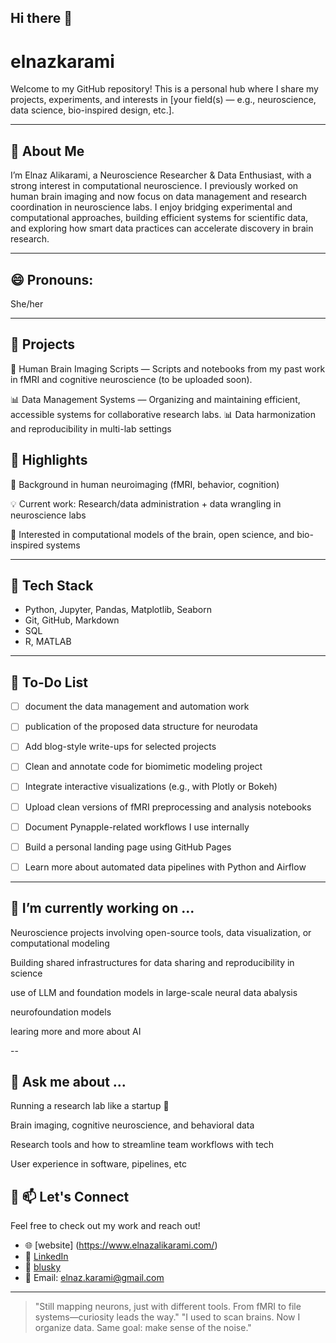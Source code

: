 ## Hi there 👋
# elnazkarami

Welcome to my GitHub repository! This is a personal hub where I share my projects, experiments, and interests in [your field(s) — e.g., neuroscience, data science, bio-inspired design, etc.].

---

## 🧠 About Me

I’m Elnaz Alikarami, a Neuroscience Researcher & Data Enthusiast, with a strong interest in computational neuroscience. I previously worked on human brain imaging and now focus on data management and research coordination in neuroscience labs. 
I enjoy bridging experimental and computational approaches, building efficient systems for scientific data, and exploring how smart data practices can accelerate discovery in brain research. 

---
## 😄 Pronouns:
She/her 

---

## 📁 Projects

🧠 Human Brain Imaging Scripts — Scripts and notebooks from my past work in fMRI and cognitive neuroscience (to be uploaded soon).

📊 Data Management Systems — Organizing and maintaining efficient, accessible systems for collaborative research labs.
📊 Data harmonization and reproducibility in multi-lab settings





## 🚀 Highlights
🧩 Background in human neuroimaging (fMRI, behavior, cognition)

💡 Current work: Research/data administration + data wrangling in neuroscience labs

🧠 Interested in computational models of the brain, open science, and bio-inspired systems


---

## 🔧 Tech Stack

- Python, Jupyter, Pandas, Matplotlib, Seaborn  
- Git, GitHub, Markdown
- SQL 
- R, MATLAB

---

## 📝 To-Do List

- [ ] document the data management and automation work
- [ ] publication of the proposed data structure for neurodata 
- [ ] Add blog-style write-ups for selected projects  
- [ ] Clean and annotate code for biomimetic modeling project  
- [ ] Integrate interactive visualizations (e.g., with Plotly or Bokeh)
- [ ] Upload clean versions of fMRI preprocessing and analysis notebooks
- [ ] Document Pynapple-related workflows I use internally
- [ ] Build a personal landing page using GitHub Pages
- [ ] Learn more about automated data pipelines with Python and Airflow



---
## 🔭 I’m currently working on ...

Neuroscience projects involving open-source tools, data visualization, or computational modeling
 
Building shared infrastructures for data sharing and reproducibility in science

use of LLM and foundation models in large-scale neural data abalysis 

neurofoundation models 

learing more and more about AI 

--
## 💬 Ask me about ...

Running a research lab like a startup 🚀

Brain imaging, cognitive neuroscience, and behavioral data

Research tools and how to streamline team workflows with tech

User experience in software, pipelines, etc 





## 🤝 📫 Let's Connect

Feel free to check out my work and reach out!


- 🌐 [website] (https://www.elnazalikarami.com/)
- 💼 [LinkedIn](https://www.linkedin.com/in/ElnazAlikarami)
- 🔵 [blusky](https://bsky.app/profile/elnaza.bsky.social)
- 📧 Email: elnaz.karami@gmail.com

---

> "Still mapping neurons, just with different tools. From fMRI to file systems—curiosity leads the way."
> "I used to scan brains. Now I organize data. Same goal: make sense of the noise."



